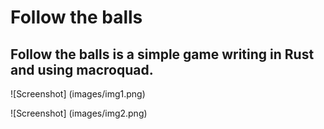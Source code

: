 # Follow the balls

## Follow the balls is a simple game writing in Rust and using macroquad.


![Screenshot] (images/img1.png)


![Screenshot] (images/img2.png)
